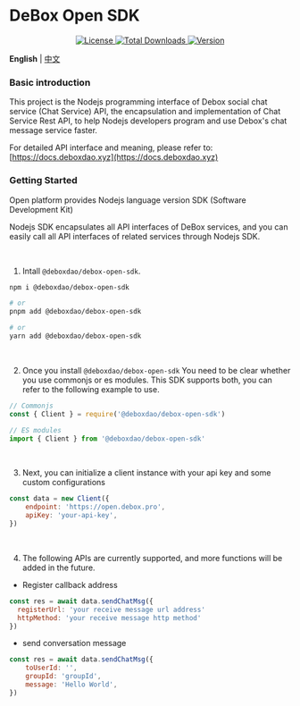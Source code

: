 # DeBox Open SDK

<p align="center">
  <a href="https://github.com/deboxdao/debox-open-sdk/blob/main/LICENSE">
    <img src="https://img.shields.io/npm/l/@deboxdao/debox-open-sdk?label=@deboxdao/debox-open-sdk" alt="License" />
  </a>
  <a href="https://www.npmjs.com/package/@deboxdao/debox-open-sdk">
    <img src="https://img.shields.io/npm/dt/@deboxdao/debox-open-sdk.svg" alt="Total Downloads">
  </a>
  <a href="https://github.com/deboxdao/debox-open-sdk/releases">
    <img src="https://img.shields.io/badge/version-1.0.0-blue.svg" alt="Version" />
  </a>
</p>

**English** | [中文](./README.zh_CN.md)

### Basic introduction

This project is the Nodejs programming interface of Debox social chat service (Chat Service) API, the encapsulation and implementation of Chat Service Rest API, to help Nodejs developers program and use Debox's chat message service faster.

For detailed API interface and meaning, please refer to: [https://docs.deboxdao.xyz](https://docs.deboxdao.xyz)

### Getting Started

Open platform provides Nodejs language version SDK (Software Development Kit)

Nodejs SDK encapsulates all API interfaces of DeBox services, and you can easily call all API interfaces of related services through Nodejs SDK.

<br />

1. Intall `@deboxdao/debox-open-sdk`.

```bash
npm i @deboxdao/debox-open-sdk

# or
pnpm add @deboxdao/debox-open-sdk

# or
yarn add @deboxdao/debox-open-sdk
```

<br />

2. Once you install `@deboxdao/debox-open-sdk` You need to be clear whether you use commonjs or es modules. This SDK supports both, you can refer to the following example to use.

```js
// Commonjs
const { Client } = require('@deboxdao/debox-open-sdk')

// ES modules
import { Client } from '@deboxdao/debox-open-sdk'
```

<br />

3. Next, you can initialize a client instance with your api key and some custom configurations

```js
const data = new Client({
	endpoint: 'https://open.debox.pro',
	apiKey: 'your-api-key',
})
```

<br />

4. The following APIs are currently supported, and more functions will be added in the future.

- Register callback address

```js
const res = await data.sendChatMsg({
  registerUrl: 'your receive message url address'
  httpMethod: 'your receive message http method'
})
```

- send conversation message

```js
const res = await data.sendChatMsg({
	toUserId: '',
	groupId: 'groupId',
	message: 'Hello World',
})
```
